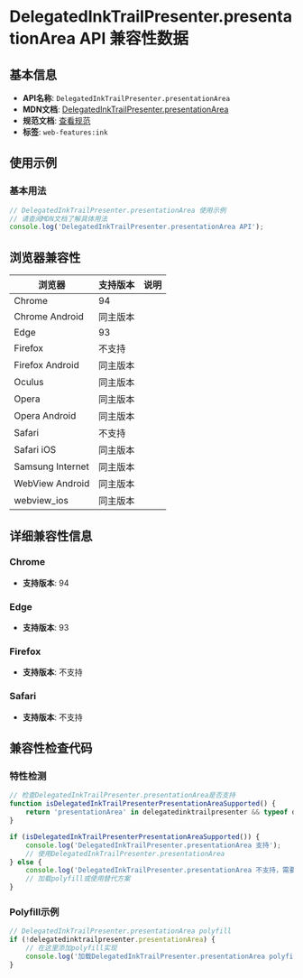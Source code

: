 # DelegatedInkTrailPresenter.presentationArea API 兼容性数据

## 基本信息

- **API名称**: `DelegatedInkTrailPresenter.presentationArea`
- **MDN文档**: [DelegatedInkTrailPresenter.presentationArea](https://developer.mozilla.org/docs/Web/API/DelegatedInkTrailPresenter/presentationArea)
- **规范文档**: [查看规范](https://wicg.github.io/ink-enhancement/#dom-delegatedinktrailpresenter-presentationarea)
- **标签**: `web-features:ink`

## 使用示例

### 基本用法

```javascript
// DelegatedInkTrailPresenter.presentationArea 使用示例
// 请查阅MDN文档了解具体用法
console.log('DelegatedInkTrailPresenter.presentationArea API');
```

## 浏览器兼容性

| 浏览器 | 支持版本 | 说明 |
|--------|----------|------|
| Chrome | 94 |  |
| Chrome Android | 同主版本 |  |
| Edge | 93 |  |
| Firefox | 不支持 |  |
| Firefox Android | 同主版本 |  |
| Oculus | 同主版本 |  |
| Opera | 同主版本 |  |
| Opera Android | 同主版本 |  |
| Safari | 不支持 |  |
| Safari iOS | 同主版本 |  |
| Samsung Internet | 同主版本 |  |
| WebView Android | 同主版本 |  |
| webview_ios | 同主版本 |  |

## 详细兼容性信息

### Chrome

- **支持版本**: 94

### Edge

- **支持版本**: 93

### Firefox

- **支持版本**: 不支持

### Safari

- **支持版本**: 不支持

## 兼容性检查代码

### 特性检测

```javascript
// 检查DelegatedInkTrailPresenter.presentationArea是否支持
function isDelegatedInkTrailPresenterPresentationAreaSupported() {
    return 'presentationArea' in delegatedinktrailpresenter && typeof delegatedinktrailpresenter.presentationArea === 'function';
}

if (isDelegatedInkTrailPresenterPresentationAreaSupported()) {
    console.log('DelegatedInkTrailPresenter.presentationArea 支持');
    // 使用DelegatedInkTrailPresenter.presentationArea
} else {
    console.log('DelegatedInkTrailPresenter.presentationArea 不支持，需要polyfill');
    // 加载polyfill或使用替代方案
}
```

### Polyfill示例

```javascript
// DelegatedInkTrailPresenter.presentationArea polyfill
if (!delegatedinktrailpresenter.presentationArea) {
    // 在这里添加polyfill实现
    console.log('加载DelegatedInkTrailPresenter.presentationArea polyfill');
}
```

